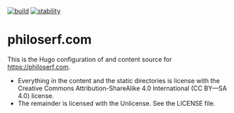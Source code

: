 [![build](https://github.com/philoserf/philoserf.com/actions/workflows/build.yml/badge.svg)](https://github.com/philoserf/philoserf.com/actions/workflows/build.yml)
[![stability](https://masterminds.github.io/stability/active.svg)](https://masterminds.github.io/stability/)

# philoserf.com

This is the Hugo configuration of and content source for <https://philoserf.com>.

- Everything in the content and the static directories is license with the Creative Commons Attribution-ShareAlike 4.0 International (CC BY—SA 4.0) license.
- The remainder is licensed with the Unlicense. See the LICENSE file.
